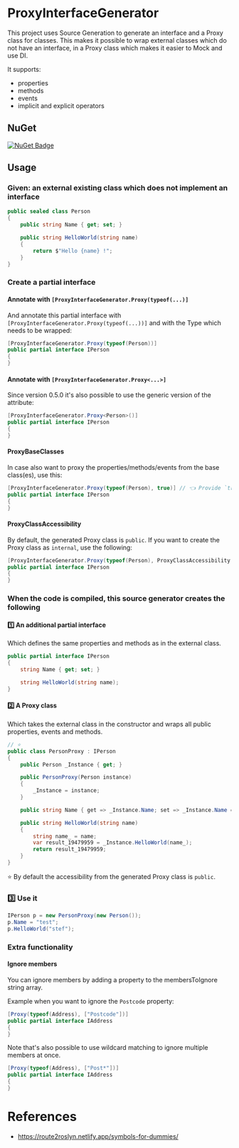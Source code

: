 # ProxyInterfaceGenerator
This project uses Source Generation to generate an interface and a Proxy class for classes.
This makes it possible to wrap external classes which do not have an interface, in a Proxy class which makes it easier to Mock and use DI.

It supports:
- properties
- methods
- events
- implicit and explicit operators

## NuGet
[![NuGet Badge](https://img.shields.io/nuget/v/ProxyInterfaceGenerator)](https://www.nuget.org/packages/ProxyInterfaceGenerator)

## Usage
### Given: an external existing class which does not implement an interface
``` c#
public sealed class Person
{
    public string Name { get; set; }

    public string HelloWorld(string name)
    {
        return $"Hello {name} !";
    }
}
```

### Create a partial interface

#### Annotate with `[ProxyInterfaceGenerator.Proxy(typeof(...)]`
And annotate this partial interface with `[ProxyInterfaceGenerator.Proxy(typeof(...))]` and with the Type which needs to be wrapped:

``` c#
[ProxyInterfaceGenerator.Proxy(typeof(Person))]
public partial interface IPerson
{
}
```

#### Annotate with `[ProxyInterfaceGenerator.Proxy<...>]`
Since version 0.5.0 it's also possible to use the generic version of the attribute:
``` c#
[ProxyInterfaceGenerator.Proxy<Person>()]
public partial interface IPerson
{
}
```


#### ProxyBaseClasses
In case also want to proxy the properties/methods/events from the base class(es), use this:

``` c#
[ProxyInterfaceGenerator.Proxy(typeof(Person), true)] // 👈 Provide `true` as second parameter.
public partial interface IPerson
{
}
```

#### ProxyClassAccessibility
By default, the generated Proxy class is `public`. If you want to create the Proxy class as `internal`, use the following:

``` c#
[ProxyInterfaceGenerator.Proxy(typeof(Person), ProxyClassAccessibility.Internal)] // 👈 Provide `ProxyClassAccessibility.Internal` as second parameter.
public partial interface IPerson
{
}
```

### When the code is compiled, this source generator creates the following

#### :one: An additional partial interface
Which defines the same properties and methods as in the external class.
``` c#
public partial interface IPerson
{
    string Name { get; set; }

    string HelloWorld(string name);
}
```

#### :two: A Proxy class
Which takes the external class in the constructor and wraps all public properties, events and methods.

``` c#
// ⭐
public class PersonProxy : IPerson
{
    public Person _Instance { get; }

    public PersonProxy(Person instance)
    {
        _Instance = instance;
    }

    public string Name { get => _Instance.Name; set => _Instance.Name = value; }

    public string HelloWorld(string name)
    {
        string name_ = name;
        var result_19479959 = _Instance.HelloWorld(name_);
        return result_19479959;
    }
}
```

:star: By default the accessibility from the generated Proxy class is `public`.

### :three: Use it
``` c#
IPerson p = new PersonProxy(new Person());
p.Name = "test";
p.HelloWorld("stef");
```

### Extra functionality

#### Ignore members
You can ignore members by adding a property to the membersToIgnore string array.

Example when you want to ignore the `Postcode` property:

``` c#
[Proxy(typeof(Address), ["Postcode"])]
public partial interface IAddress
{
}
```

Note that's also possible to use wildcard matching to ignore multiple members at once.
``` c#
[Proxy(typeof(Address), ["Post*"])]
public partial interface IAddress
{
}
```

# References
- https://route2roslyn.netlify.app/symbols-for-dummies/
